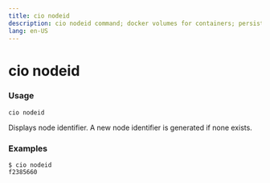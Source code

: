 ```yaml
---
title: cio nodeid
description: cio nodeid command; docker volumes for containers; persistent volumes for pods 
lang: en-US
---
```


# cio nodeid

<h3>Usage</h3>

`cio nodeid`

Displays node identifier. A new node identifier is generated if none exists.

<h3>Examples</h3>

```
$ cio nodeid
f2385660
```
